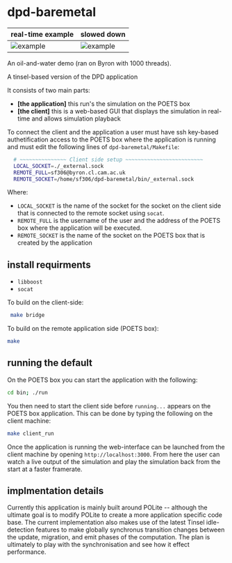 # dpd-baremetal

| real-time example | slowed down |
| ----------------- | ----------- |
| ![example](gifs/dpd-baremetal-oil-and-water-realtime.gif) | ![example](gifs/dpd-baremetal-oil-and-water-slowed-start.gif) |

An oil-and-water demo (ran on Byron with 1000 threads).
 
A tinsel-based version of the DPD application

It consists of two main parts:
* __[the application]__ this run's the simulation on the POETS box
* __[the client]__ this is a web-based GUI that displays the simulation in real-time and allows simulation playback

To connect the client and the application a user must have ssh key-based authetification access to the POETS box where the application is running and must edit the following lines of `dpd-baremetal/Makefile`:

```bash
  # ~~~~~~~~~~~~~~~ Client side setup ~~~~~~~~~~~~~~~~~~~~~~~~~
  LOCAL_SOCKET=./_external.sock
  REMOTE_FULL=sf306@byron.cl.cam.ac.uk
  REMOTE_SOCKET=/home/sf306/dpd-baremetal/bin/_external.sock
```
Where:
* `LOCAL_SOCKET` is the name of the socket for the socket on the client side that is connected to the remote socket using `socat`.
* `REMOTE_FULL` is the username of the user and the address of the POETS box where the application will be executed.
* `REMOTE_SOCKET` is the name of the socket on the POETS box that is created by the application

## install requirments

* `libboost`
* `socat`

To build on the client-side:
```bash
 make bridge 
```

To build on the remote application side (POETS box):
```bash
make
```

## running the default
On the POETS box you can start the application with the following:
```bash
cd bin; ./run
```

You then need to start the client side before `running...` appears on the POETS box application. This can be done by typing the following on the client machine:
```bash
make client_run
```

Once the application is running the web-interface can be launched from the client machine by opening `http://localhost:3000`. From here the user can watch a live output of the simulation and play the simulation back from the start at a faster framerate. 

## implmentation details

Currently this application is mainly built around POLite -- although the ultimate goal is to modify POLite to create a more application specific code base. The current implementation also makes use of the latest Tinsel idle-detection features to make globally synchronus transition changes between the update, migration, and emit phases of the computation. The plan is ultimately to play with the synchronisation and see how it effect performance.
